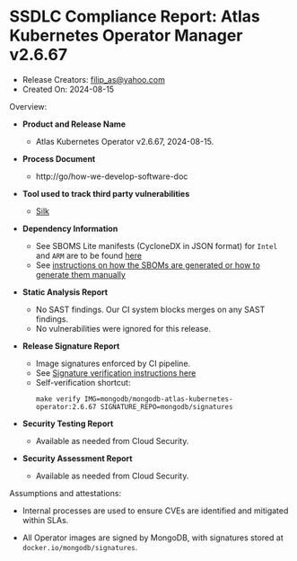 SSDLC Compliance Report: Atlas Kubernetes Operator Manager v2.6.67
=================================================================

- Release Creators: filip_as@yahoo.com
- Created On:       2024-08-15

Overview:

- **Product and Release Name**

    - Atlas Kubernetes Operator v2.6.67, 2024-08-15.

- **Process Document**
  - http://go/how-we-develop-software-doc

- **Tool used to track third party vulnerabilities**
  - [Silk](https://www.silk.security/)

- **Dependency Information**
  - See SBOMS Lite manifests (CycloneDX in JSON format) for `Intel` and `ARM` are to be found [here](.)
  - See [instructions on how the SBOMs are generated or how to generate them manually](../../dev/image-sboms.md)

- **Static Analysis Report**
  - No SAST findings. Our CI system blocks merges on any SAST findings.
  - No vulnerabilities were ignored for this release.

- **Release Signature Report**
  - Image signatures enforced by CI pipeline.
  - See [Signature verification instructions here](../../dev/signed-images.md)
  - Self-verification shortcut:
    ```shell
    make verify IMG=mongodb/mongodb-atlas-kubernetes-operator:2.6.67 SIGNATURE_REPO=mongodb/signatures
    ```

- **Security Testing Report**
  - Available as needed from Cloud Security.

- **Security Assessment Report**
  - Available as needed from Cloud Security.

Assumptions and attestations:

- Internal processes are used to ensure CVEs are identified and mitigated within SLAs.

- All Operator images are signed by MongoDB, with signatures stored at `docker.io/mongodb/signatures`.
